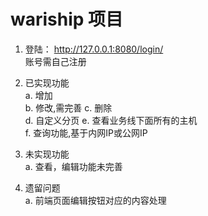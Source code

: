 # wariship 项目

1. 登陆： http://127.0.0.1:8080/login/  
     账号需自己注册  

2. 已实现功能  
    a. 增加  
    b. 修改,需完善
    c. 删除  
    d. 自定义分页
    e. 查看业务线下面所有的主机  
    f. 查询功能,基于内网IP或公网IP  

3. 未实现功能  
    a. 查看，编辑功能未完善

4. 遗留问题  
   a. 前端页面编辑按钮对应的内容处理
